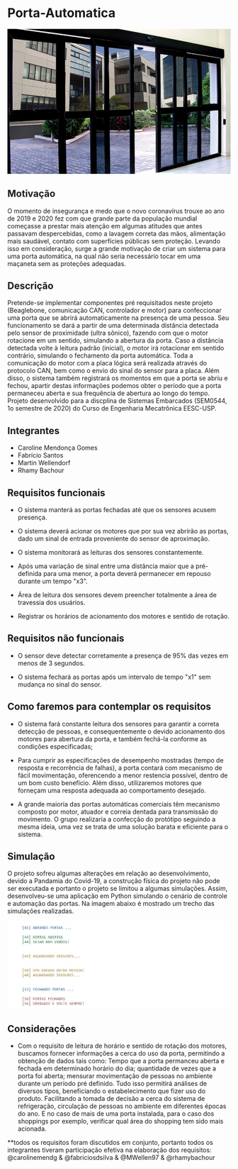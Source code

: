 # Porta-Automatica

![Alt text](/porta_ex.jpg?raw=true "Porta Automática")

## Motivação

O momento de insegurança e medo que o novo coronavírus trouxe ao ano de 2019 e 2020 fez com que grande parte da população mundial começasse a prestar mais atenção em algumas atitudes que antes passavam despercebidas, como a lavagem correta das mãos, alimentação mais saudável, contato com superfícies públicas sem proteção. Levando isso em consideração, surge a grande motivação de criar um sistema para uma porta automática, na qual não seria necessário tocar em uma maçaneta sem as proteções adequadas.

## Descrição

Pretende-se implementar componentes pré requisitados neste projeto (Beaglebone, comunicação CAN, controlador e motor) para confeccionar uma porta que se abrirá automaticamente na presença de uma pessoa. Seu funcionamento se dará a partir de uma determinada distância detectada pelo sensor de proximidade (ultra sônico), fazendo com que o motor rotacione em um sentido, simulando a abertura da porta. Caso a distância detectada volte à leitura padrão (inicial), o motor irá rotacionar em sentido contrário, simulando o fechamento da porta automática. Toda a comunicação do motor com a placa lógica será realizada através do protocolo CAN, bem como o envio do sinal do sensor para a placa. Além disso, o sistema também registrará os momentos em que a porta se abriu e fechou, apartir destas informações podemos obter o período que a porta permaneceu aberta e sua frequência de abertura ao longo do tempo.
Projeto desenvolvido para a discplina de Sistemas Embarcados (SEM0544, 1o semestre de 2020) do Curso de Engenharia Mecatrônica EESC-USP.

## Integrantes

- Caroline Mendonça Gomes
- Fabrício Santos
- Martin Wellendorf
- Rhamy Bachour


## Requisitos funcionais

  - O sistema manterá as portas fechadas até que os sensores acusem presença.

  - O sistema deverá acionar os motores que por sua vez abrirão as portas, dado um sinal de entrada proveniente do sensor de aproximação.
  
  - O sistema monitorará as leituras dos sensores constantemente.
  
  - Após uma variação de sinal entre uma distância maior que a pré-definida para uma menor, a porta deverá permanecer em repouso durante um tempo "x3".

  - Área de leitura dos sensores devem preencher totalmente a área de travessia dos usuários.
  
  - Registrar os horários de acionamento dos motores e sentido de rotação.


## Requisitos não funcionais

  - O sensor deve detectar corretamente a presença de 95% das vezes em menos de 3 segundos.
    
  - O sistema fechará as portas após um intervalo de tempo "x1" sem mudança no sinal do sensor.
  
   ## Como faremos para contemplar os requisitos
 
 - O sistema fará constante leitura dos sensores para garantir a correta detecção de pessoas, e consequentemente o devido acionamento dos motores para abertura da porta, e também fechá-la conforme as condições especificadas;
 
 - Para cumprir as especificações de desempenho mostradas (tempo de resposta e recorrência de falhas), a porta contará com mecanismo de fácil movimentação, oferencendo a menor restencia possível, dentro de um bom custo benefício. Além disso, utilizaremos motores que forneçam uma resposta adequada ao comportamento desejado.
 
 - A grande maioria das portas automáticas comerciais têm mecanismo composto por motor, atuador e correia dentada para transmissão do movimento. O grupo realizaria a confecção do protótipo seguindo a mesma ideia, uma vez se trata de uma solução barata e eficiente para o sistema.
  
 ## Simulação
 
 O projeto sofreu algumas alterações em relação ao desenvolvimento, devido a Pandamia do Covid-19, a construção física do projeto não pode ser executada e portanto o projeto se limitou a algumas simulações. Assim, desenvolveu-se uma aplicação em Python simulando o cenário de controle e automação das portas. Na imagem abaixo é mostrado um trecho das simulações realizadas.

![Alt text](/simulacao.JPG?raw=true "Simulação")

  ## Considerações
  
  - Com o requisito de leitura de horário e sentido de rotação dos motores, buscamos fornecer informações a cerca do uso da porta, permitindo a obtenção de dados tais como: Tempo que a porta permanceu aberta e fechada em determinado horário do dia; quantidade de vezes que a porta foi aberta; mensurar movimentação de pessoas no ambiente durante um período pré definido. Tudo isso permitirá análises de diversos tipos, beneficiando o estabelecimento que fizer uso do produto. Facilitando a tomada de decisão a cerca do sistema de refrigeração, circulação de pessoas no ambiente em diferentes épocas do ano. E no caso de mais de uma porta instalada, para o caso dos shoppings por exemplo, verificar qual área do shopping tem sido mais acionada. 
  
**todos os requisitos foram discutidos em conjunto, portanto todos os integrantes tiveram participação efetiva na elaboração dos requisitos: @carolinemendg & @fabriciosdsilva & @MWellen97 & @rhamybachour 



